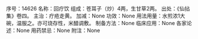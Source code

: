 序号：14626
名称：回疔饮
组成：苍耳子（炒）4两，生甘草2两。
出处：《仙拈集》卷四。
主治：疔疮走黄。
加减：None
功效：None
用法用量：水煎浓1大碗，温服之。亦可烧存性，米醋调敷。
制备方法：None
临床应用：None
各家论述：None
用药禁忌：None
附注：None
